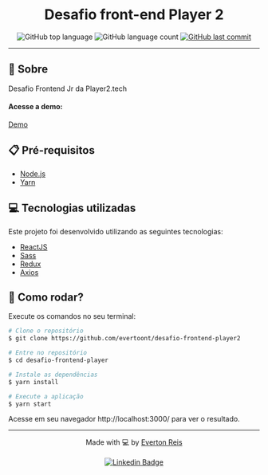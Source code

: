 <!-- HEADER 1 -->
<!-- HEADER 2 -->
<h1 align="center">
Desafio front-end Player 2 </h1>

<p align="center">

<!-- INFO ALL -->
<p align="center">
  <img alt="GitHub top language" src="https://img.shields.io/github/languages/top/evertoont/desafio-frontend-player2?color=835AFD">

  <img alt="GitHub language count" src="https://img.shields.io/github/languages/count/evertoont/desafio-frontend-player2?color=835AFD">
  
  <a href="#">
    <img alt="GitHub last commit" src="https://img.shields.io/github/last-commit/evertoont/desafio-frontend-player2?color=835AFD">
  </a>
</p>



---

## :pushpin: Sobre

Desafio Frontend Jr da Player2.tech

#### Acesse a demo:

[Demo](https://desafio-frontend-player2.vercel.app/)

## 📋 Pré-requisitos

- [Node.js](https://nodejs.org/en/)
- [Yarn](https://yarnpkg.com/)

## :computer: Tecnologias utilizadas

Este projeto foi desenvolvido utilizando as seguintes tecnologias:

- [ReactJS](https://reactjs.org/)
- [Sass](https://sass-lang.com/)
- [Redux](https://redux.js.org/)
- [Axios](https://github.com/axios/axios)

## 🚀 Como rodar?

Execute os comandos no seu terminal:

```bash
# Clone o repositório
$ git clone https://github.com/evertoont/desafio-frontend-player2

# Entre no repositório
$ cd desafio-frontend-player

# Instale as dependências
$ yarn install

# Execute a aplicação
$ yarn start
```

Acesse em seu navegador http://localhost:3000/ para ver o resultado.

---

<p align="center">Made with 💻 by <a href="https://github.com/evertoont">Everton Reis</a> <br><br>
<a href="https://www.linkedin.com/in/evertoont/">
  <img alt="Linkedin Badge" src="https://img.shields.io/badge/-Everton_Reis-blue?style=flat-square&logo=Linkedin&logoColor=white">
</a>
</p>
